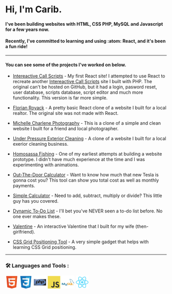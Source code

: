# **Hi, I'm Carib**.

#### I've been building websites with HTML, CSS PHP, MySQL and Javascript for a few years now.

#### Recently, I've committed to learning and using :atom: React, and it's been a fun ride!
---

#### You can see some of the projects I've worked on below.

* [Intereactive Call Scripts](https://deft-one.github.io/interactive_call_scripts/) - My first React site!  I attempted to use React to recreate another [Intereactive Call Scripts](https://interactivecallscripts.000webhostapp.com/) site I built with PHP.  The original can't be hosted on GitHub, but it had a login, pasword reset, user database, scripts database, script editor and much more functionality.  This version is far more simple.

* [Florian Royack](https://deft-one.github.io/florianroyack/) - A pretty basic React clone of a website I built for a local realtor.  The original site was not made with React.

* [Michelle Charlene Photography](https://deft-one.github.io/Michelle-Charlene-Photography/) - This is a clone of a simple and clean website I built for a friend and local photographer.

* [Under Pressure Exterior Cleaning](https://deft-one.github.io/under-pressure/) - A clone of a website I built for a local exerior cleaning business.

* [Homosassa Fishing](https://deft-one.github.io/homosassafishing/) - One of my earliest attempts at building a website prototype.  I didn't have much experience at the time and I was experimenting with animations.

* [Out-The-Door Calculator](https://deft-one.github.io/OTD-Calculator/) - Want to know how much that new Tesla is gonna cost you?  This tool can show you total cost as well as monthly payments.

* [Simple Calculator](https://deft-one.github.io/Simple-Calculator/) - Need to add, subtract, multiply or divide?  This little guy has you covered.

* [Dynamic To-Do List](https://deft-one.github.io/Dynamic-To-Do-List/) - I'll bet you've NEVER seen a to-do list before.  No one ever makes these.

* [Valentine](https://deft-one.github.io/Valentine/) - An interactive Valentine that I built for my wife (then-girlfriend).

* [CSS Grid Positioning Tool](https://deft-one.github.io/CSS-Grid-Tool/) - A very simple gadget that helps with learning CSS Grid positioning.

---

### :hammer_and_wrench: Languages and Tools :
<div>
<img src="https://github.com/devicons/devicon/blob/master/icons/html5/html5-original.svg" alt="" height="40" width="40" />
<img src="https://github.com/devicons/devicon/blob/master/icons/css3/css3-original.svg" alt="" height="40" width="40" />
<img src="https://github.com/devicons/devicon/blob/master/icons/php/php-original.svg" alt="" height="40" width="40" />
<img src="https://github.com/devicons/devicon/blob/master/icons/javascript/javascript-original.svg" alt="" height="40" width="40" />
<img src="https://github.com/devicons/devicon/blob/master/icons/mysql/mysql-original-wordmark.svg" alt="" height="40" width="40" />
<img src="https://github.com/devicons/devicon/blob/master/icons/react/react-original.svg" alt="" height="40" width="40" />
</div>






